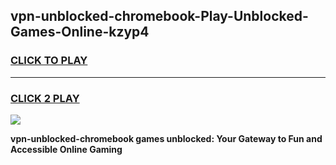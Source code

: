 
## vpn-unblocked-chromebook-Play-Unblocked-Games-Online-kzyp4
<h3>
<a href="https://premium76.site?title=vpn-unblocked-chromebook&ref=25A">CLICK TO PLAY</a></h3>
<hr>

<h3>
<a href="https://premium76.site?title=vpn-unblocked-chromebook&ref=25A">CLICK 2 PLAY</a>
  
</h3>

<a href="https://premium76.site?title=vpn-unblocked-chromebook&ref=25A"><img src="https://clearcache.store/games.png"></a>


**vpn-unblocked-chromebook games unblocked: Your Gateway to Fun and Accessible Online Gaming**
